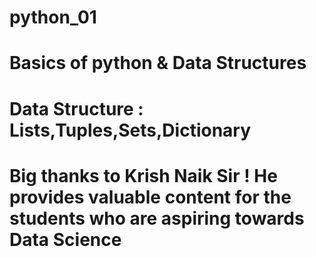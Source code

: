 # python_01
# Basics of python & Data Structures
# Data Structure : Lists,Tuples,Sets,Dictionary
# Big thanks to Krish Naik Sir ! He provides valuable content for the students who are aspiring towards Data Science
